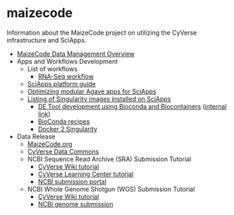 # maizecode
Information about the MaizeCode project on utilizing the CyVerse infrastructure and SciApps.

* [MaizeCode Data Management Overview](docs/MaizeCode-data-management.md)
* Apps and Workflows Development
  * List of workflows
    * [RNA-Seq workflow](wrappers/rna-seq_workflow/README.md)
  * [SciApps platform guide](https://cyverse-sciapps-guide.readthedocs-hosted.com/en/latest/index.html)
  * [Optimizing modular Agave apps for SciApps](docs/Agave-SciApps.md)
  * [Listing of Singularity images installed on SciApps](docs/Singularity-SciApps.md)
    * [DE Tool development using Bioconda and Biocontainers](https://pods.iplantcollaborative.org/wiki/display/TUT/Biocontainers+for+the+Discovery+Environment) ([internal link](https://wiki.cyverse.org/wiki/display/csmgmt/DE+Tool+Docker+Image+registration+and+installation+using+Bioconda+and+Biocontainers))
    * [BioConda recipes](https://github.com/bioconda/bioconda-recipes)
    * [Docker 2 Singularity](https://github.com/singularityware/docker2singularity)
* Data Release
  * [MaizeCode.org](http://www.maizecode.org/data/)
  * [CyVerse Data Commons](http://datacommons.cyverse.org/)
  * NCBI Sequence Read Archive (SRA) Submission Tutorial
    * [CyVerse Wiki tutorial](https://wiki.cyverse.org/wiki/pages/viewpage.action?pageId=20351132)
    * [CyVerse Learning Center tutorial](https://learning.cyverse.org/projects/sra_submission_quickstart/en/latest/)
    * [NCBI submission portal](https://www.ncbi.nlm.nih.gov/sra/docs/submitportal/)
  * NCBI Whole Genome Shotgun (WGS) Submission Tutorial
    * [CyVerse Wiki tutorial](https://wiki.cyverse.org/wiki/pages/viewpage.action?pageId=34834057)
    * [NCBI genome submission](https://www.ncbi.nlm.nih.gov/genbank/genomesubmit/)
